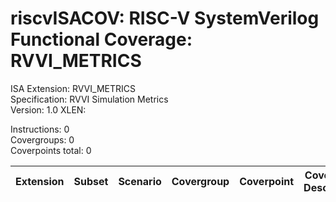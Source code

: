 # riscvISACOV: RISC-V SystemVerilog Functional Coverage: RVVI_METRICS

ISA Extension: RVVI_METRICS  
Specification: RVVI Simulation Metrics  
Version:       1.0
XLEN:           

Instructions:  0  
Covergroups:   0  
Coverpoints total:   0  

| Extension | Subset |   Scenario | Covergroup | Coverpoint     | Coverpoint Description | Coverpoint Level  |
| ----------| ------ | ---------- | ---------- | -------------- | ---------------------- | ----------------- |


